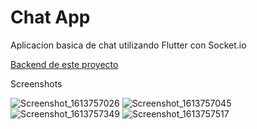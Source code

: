 # Chat App

Aplicacion basica de chat utilizando Flutter con Socket.io

[Backend de este proyecto](https://github.com/Picorete/chat_app_backend)

Screenshots

![Screenshot_1613757026](https://user-images.githubusercontent.com/37616820/108543693-c6852f00-72bb-11eb-8e21-4f85ed6fb116.png)
![Screenshot_1613757045](https://user-images.githubusercontent.com/37616820/108543715-ce44d380-72bb-11eb-9370-1a449db89e63.png)
![Screenshot_1613757349](https://user-images.githubusercontent.com/37616820/108543717-cedd6a00-72bb-11eb-9838-d757e6acb943.png)
![Screenshot_1613757517](https://user-images.githubusercontent.com/37616820/108543719-cedd6a00-72bb-11eb-89b0-29a607f12e2c.png)

